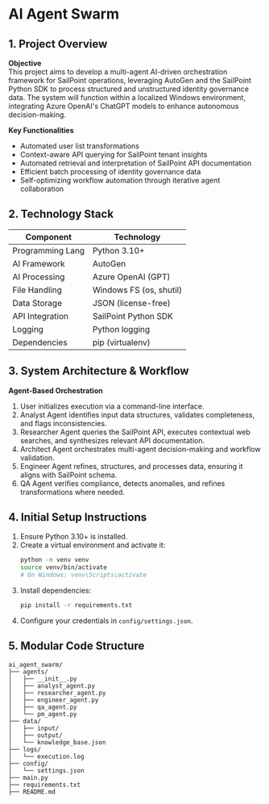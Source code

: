 # AI Agent Swarm

## 1. Project Overview

**Objective**  
This project aims to develop a multi-agent AI-driven orchestration framework for SailPoint operations, leveraging AutoGen and the SailPoint Python SDK to process structured and unstructured identity governance data. The system will function within a localized Windows environment, integrating Azure OpenAI's ChatGPT models to enhance autonomous decision-making.

**Key Functionalities**  
- Automated user list transformations  
- Context-aware API querying for SailPoint tenant insights  
- Automated retrieval and interpretation of SailPoint API documentation  
- Efficient batch processing of identity governance data  
- Self-optimizing workflow automation through iterative agent collaboration

## 2. Technology Stack

| Component        | Technology          |
|------------------|---------------------|
| Programming Lang | Python 3.10+       |
| AI Framework     | AutoGen            |
| AI Processing    | Azure OpenAI (GPT) |
| File Handling    | Windows FS (os, shutil) |
| Data Storage     | JSON (license-free)|
| API Integration  | SailPoint Python SDK |
| Logging          | Python logging     |
| Dependencies     | pip (virtualenv)   |

## 3. System Architecture & Workflow

**Agent-Based Orchestration**  
1. User initializes execution via a command-line interface.  
2. Analyst Agent identifies input data structures, validates completeness, and flags inconsistencies.  
3. Researcher Agent queries the SailPoint API, executes contextual web searches, and synthesizes relevant API documentation.
4. Architect Agent orchestrates multi-agent decision-making and workflow validation.    
5. Engineer Agent refines, structures, and processes data, ensuring it aligns with SailPoint schema.  
6. QA Agent verifies compliance, detects anomalies, and refines transformations where needed.   


## 4. Initial Setup Instructions

1. Ensure Python 3.10+ is installed.  
2. Create a virtual environment and activate it:  
   ```bash
   python -m venv venv
   source venv/bin/activate
   # On Windows: venv\Scripts\activate
   ```
3. Install dependencies:  
   ```bash
   pip install -r requirements.txt
   ```
4. Configure your credentials in `config/settings.json`.

## 5. Modular Code Structure

```
ai_agent_swarm/
├── agents/
│   ├── __init__.py
│   ├── analyst_agent.py
│   ├── researcher_agent.py
│   ├── engineer_agent.py
│   ├── qa_agent.py
│   └── pm_agent.py
├── data/
│   ├── input/
│   ├── output/
│   └── knowledge_base.json
├── logs/
│   └── execution.log
├── config/
│   └── settings.json
├── main.py
├── requirements.txt
├── README.md

